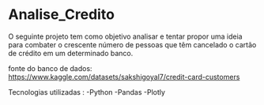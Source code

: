 # Analise_Credito

O seguinte projeto tem como objetivo analisar e tentar propor uma ideia para combater o crescente número de pessoas que têm cancelado o cartão de crédito em um determinado banco.

fonte do banco de dados: https://www.kaggle.com/datasets/sakshigoyal7/credit-card-customers


Tecnologias utilizadas : 
-Python
-Pandas 
-Plotly

